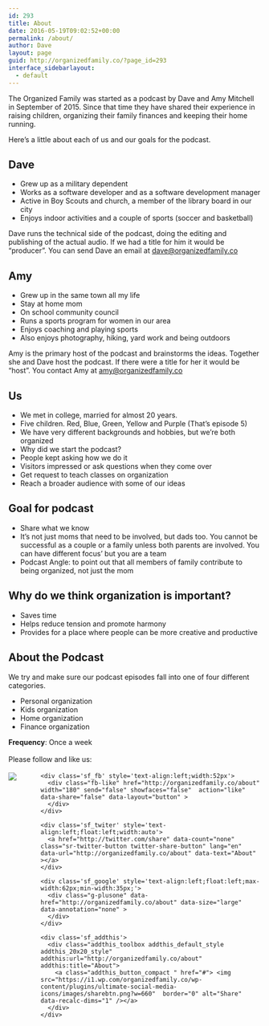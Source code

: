 ```yaml
---
id: 293
title: About
date: 2016-05-19T09:02:52+00:00
permalink: /about/
author: Dave
layout: page
guid: http://organizedfamily.co/?page_id=293
interface_sidebarlayout:
  - default
---
```

The Organized Family was started as a podcast by Dave and Amy Mitchell in September of 2015. Since that time they have shared their experience in raising children, organizing their family finances and keeping their home running.

Here&#8217;s a little about each of us and our goals for the podcast.

## Dave

  * Grew up as a military dependent
  * Works as a software developer and as a software development manager
  * Active in Boy Scouts and church, a member of the library board in our city
  * Enjoys indoor activities and a couple of sports (soccer and basketball)

Dave runs the technical side of the podcast, doing the editing and publishing of the actual audio. If we had a title for him it would be &#8220;producer&#8221;. You can send Dave an email at <dave@organizedfamily.co>

## Amy

  * Grew up in the same town all my life
  * Stay at home mom
  * On school community council
  * Runs a sports program for women in our area
  * Enjoys coaching and playing sports
  * Also enjoys photography, hiking, yard work and being outdoors

Amy is the primary host of the podcast and brainstorms the ideas. Together she and Dave host the podcast. If there were a title for her it would be &#8220;host&#8221;. You contact Amy at <amy@organizedfamily.co>

## Us

  * We met in college, married for almost 20 years.
  * Five children. Red, Blue, Green, Yellow and Purple (That’s episode 5)
  * We have very different backgrounds and hobbies, but we’re both organized
  * Why did we start the podcast?
  * People kept asking how we do it
  * Visitors impressed or ask questions when they come over
  * Get request to teach classes on organization
  * Reach a broader audience with some of our ideas

## Goal for podcast

  * Share what we know
  * It’s not just moms that need to be involved, but dads too. You cannot be successful as a couple or a family unless both parents are involved. You can have different focus’ but you are a team
  * Podcast Angle: to point out that all members of family contribute to being organized, not just the mom

## Why do we think organization is important?

  * Saves time
  * Helps reduce tension and promote harmony
  * Provides for a place where people can be more creative and productive

## About the Podcast

We try and make sure our podcast episodes fall into one of four different categories.

  * Personal organization
  * Kids organization
  * Home organization
  * Finance organization

**Frequency**: Once a week

<div class='sfsi_Sicons' style='width: 100%; display: inline-block; vertical-align: middle; text-align:left'>
  <div style='margin:0px 8px 0px 0px; line-height: 24px'>
    <span>Please follow and like us:</span>
  </div>
  
  <div class='sfsi_socialwpr'>
    <div class='sf_subscrbe' style='text-align:left;float:left;width:64px'>
      <a href="http://www.specificfeeds.com/widget/emailsubscribe/MTc5ODgx/OA==/" target="_blank"><img src="https://i2.wp.com/organizedfamily.co/wp-content/plugins/ultimate-social-media-icons/images/follow_subscribe.png?w=660" data-recalc-dims="1" /></a>
    </div>
    
    <div class='sf_fb' style='text-align:left;width:52px'>
      <div class="fb-like" href="http://organizedfamily.co/about" width="180" send="false" showfaces="false"  action="like" data-share="false" data-layout="button" >
      </div>
    </div>
    
    <div class='sf_twiter' style='text-align:left;float:left;width:auto'>
      <a href="http://twitter.com/share" data-count="none" class="sr-twitter-button twitter-share-button" lang="en" data-url="http://organizedfamily.co/about" data-text="About" ></a>
    </div>
    
    <div class='sf_google' style='text-align:left;float:left;max-width:62px;min-width:35px;'>
      <div class="g-plusone" data-href="http://organizedfamily.co/about" data-size="large" data-annotation="none" >
      </div>
    </div>
    
    <div class='sf_addthis'>
      <div class="addthis_toolbox addthis_default_style addthis_20x20_style" addthis:url="http://organizedfamily.co/about" addthis:title="About">
        <a class="addthis_button_compact " href="#"> <img src="https://i1.wp.com/organizedfamily.co/wp-content/plugins/ultimate-social-media-icons/images/sharebtn.png?w=660"  border="0" alt="Share" data-recalc-dims="1" /></a>
      </div>
    </div>
  </div>
</div>